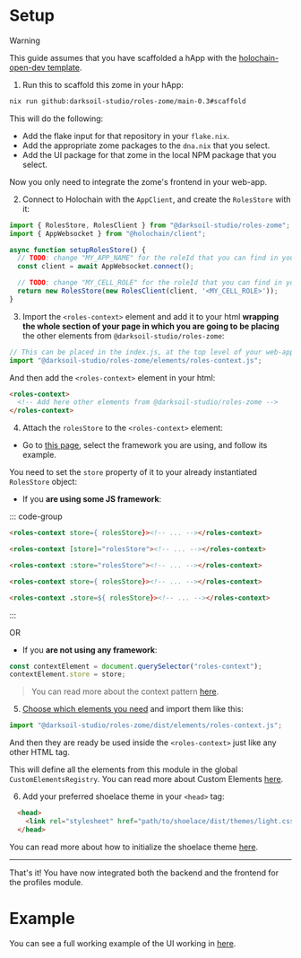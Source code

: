# Setup

> [!WARNING]
> This guide assumes that you have scaffolded a hApp with the [holochain-open-dev template](https://github.com/holochain-open-dev/templates).

1. Run this to scaffold this zome in your hApp:

```bash
nix run github:darksoil-studio/roles-zome/main-0.3#scaffold
```

This will do the following:
  - Add the flake input for that repository in your `flake.nix`.
  - Add the appropriate zome packages to the `dna.nix` that you select.
  - Add the UI package for that zome in the local NPM package that you select.

Now you only need to integrate the zome's frontend in your web-app.

2. Connect to Holochain with the `AppClient`, and create the `RolesStore` with it:

```js
import { RolesStore, RolesClient } from "@darksoil-studio/roles-zome";
import { AppWebsocket } from "@holochain/client";

async function setupRolesStore() {
  // TODO: change "MY_APP_NAME" for the roleId that you can find in your "happ.yaml"
  const client = await AppWebsocket.connect();

  // TODO: change "MY_CELL_ROLE" for the roleId that you can find in your "happ.yaml"
  return new RolesStore(new RolesClient(client, '<MY_CELL_ROLE>'));
}
```

3. Import the `<roles-context>` element and add it to your html **wrapping the whole section of your page in which you are going to be placing** the other elements from `@darksoil-studio/roles-zome`:

```js
// This can be placed in the index.js, at the top level of your web-app.
import "@darksoil-studio/roles-zome/elements/roles-context.js";
```

And then add the `<roles-context>` element in your html:

```html
<roles-context>
  <!-- Add here other elements from @darksoil-studio/roles-zome -->
</roles-context>
```

4. Attach the `rolesStore` to the `<roles-context>` element:

- Go to [this page](https://holochain-open-dev.github.io/reusable-modules/frontend/frameworks/), select the framework you are using, and follow its example.

You need to set the `store` property of it to your already instantiated `RolesStore` object:

- If you **are using some JS framework**:

::: code-group
```html [React]
<roles-context store={ rolesStore}><!-- ... --></roles-context>
```

```html [Angular]
<roles-context [store]="rolesStore"><!-- ... --></roles-context>
```

```html [Vue]
<roles-context :store="rolesStore"><!-- ... --></roles-context>
```

```html [Svelte]
<roles-context store={ rolesStore}><!-- ... --></roles-context>
```

```html [Lit]
<roles-context .store=${ rolesStore}><!-- ... --></roles-context>
```
:::

OR

- If you **are not using any framework**:

```js
const contextElement = document.querySelector("roles-context");
contextElement.store = store;
```

> You can read more about the context pattern [here](https://holochain-open-dev.github.io/reusable-modules/frontend/using/#context).

5. [Choose which elements you need](?path=/docs/frontend-elements) and import them like this:

```js
import "@darksoil-studio/roles-zome/dist/elements/roles-context.js";
```

And then they are ready be used inside the `<roles-context>` just like any other HTML tag.

This will define all the elements from this module in the global `CustomElementsRegistry`. You can read more about Custom Elements [here](https://developers.google.com/web/fundamentals/web-components/customelements).

6. Add your preferred shoelace theme in your `<head>` tag:

```html
  <head>
    <link rel="stylesheet" href="path/to/shoelace/dist/themes/light.css" />
  </head>
```

You can read more about how to initialize the shoelace theme [here](https://shoelace.style/getting-started/themes?id=activating-themes).

---

That's it! You have now integrated both the backend and the frontend for the profiles module.

# Example

You can see a full working example of the UI working in [here](https://github.com/darksoil-studio/roles-zome/blob/main/ui/demo/index.html).

